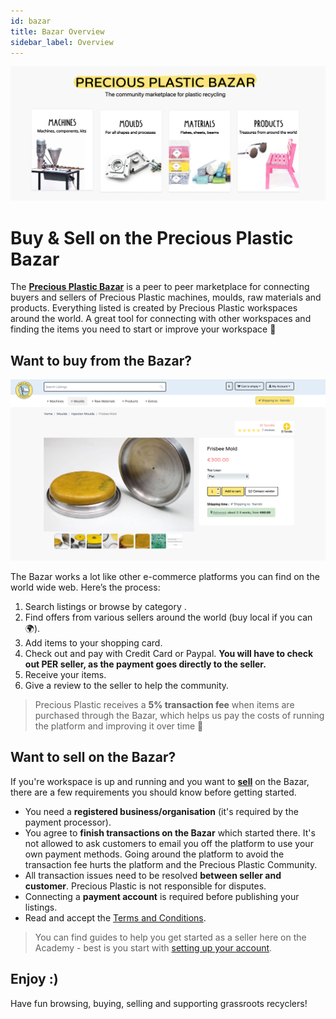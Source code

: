 ```yaml
---
id: bazar
title: Bazar Overview
sidebar_label: Overview
---
```

<style>
:root {
  --highlight: #f7b77b;
  --hover: #f7b77b;
}
</style>



![Bazar Product](../assets/Business/bazar-header.png)

# Buy & Sell on the Precious Plastic Bazar


The **[Precious Plastic Bazar](http://bazar.preciousplastic.com/)** is a peer to peer marketplace for connecting buyers and sellers of Precious Plastic machines, moulds, raw materials and products. Everything listed is created by Precious Plastic workspaces around the world. A great tool for connecting with other workspaces and finding the items you need to start or improve your workspace 👊

## Want to buy from the Bazar?

![Bazar Product](../assets/Business/Bazar-Item.png)

The Bazar works a lot like other e-commerce platforms you can find on the world wide web. Here’s the process: 

1. Search listings or browse by category .
2. Find offers from various sellers around the world (buy local if you can 🌍).
3. Add items to your shopping card.
4. Check out and pay with Credit Card or Paypal. **You will have to check out PER seller, as the payment goes directly to the seller.**
5. Receive your items.
6. Give a review to the seller to help the community.

> Precious Plastic receives a **5% transaction fee** when items are purchased through the Bazar, which helps us pay the costs of running the platform and improving it over time 💪

## Want to sell on the Bazar?
If you're workspace is up and running and you want to **[sell](https://bazar.preciousplastic.com/index.php?dispatch=companies.apply_for_vendor)** on the Bazar, there are a few requirements you should know before getting started.

* You need a **registered business/organisation** (it's required by the payment processor).
* You agree to **finish transactions on the Bazar** which started there. It's not allowed to ask customers to email you off the platform to use your own payment methods. Going around the platform to avoid the transaction fee hurts the platform and the Precious Plastic Community.
* All transaction issues need to be resolved **between seller and customer**. Precious Plastic is not responsible for disputes.
* Connecting a **payment account** is required before publishing your listings.
* Read and accept the [Terms and Conditions](https://bazar.preciousplastic.com/terms-and-conditions/).


> You can find guides to help you get started as a seller here on the Academy - best is you start with [setting up your account](https://community.preciousplastic.com/academy/business/Account_Setup).


## Enjoy :)
Have fun browsing, buying, selling and supporting grassroots recyclers!
